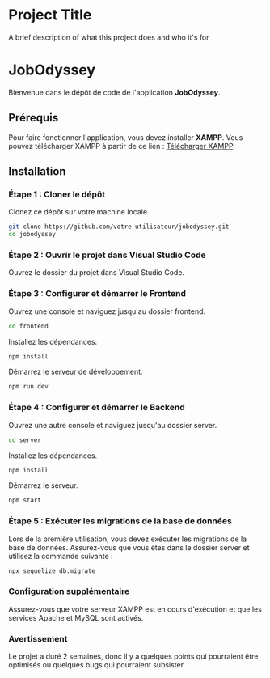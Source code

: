 # Project Title

A brief description of what this project does and who it's for

# JobOdyssey

Bienvenue dans le dépôt de code de l'application **JobOdyssey**.

## Prérequis

Pour faire fonctionner l'application, vous devez installer **XAMPP**. Vous pouvez télécharger XAMPP à partir de ce lien : [Télécharger XAMPP](https://www.apachefriends.org/fr/index.html).

## Installation

### Étape 1 : Cloner le dépôt

Clonez ce dépôt sur votre machine locale.

```bash
git clone https://github.com/votre-utilisateur/jobodyssey.git
cd jobodyssey
```

### Étape 2 : Ouvrir le projet dans Visual Studio Code
Ouvrez le dossier du projet dans Visual Studio Code.

### Étape 3 : Configurer et démarrer le Frontend
Ouvrez une console et naviguez jusqu'au dossier frontend.

```bash
cd frontend
```

Installez les dépendances.
```bash
npm install
```
Démarrez le serveur de développement.

```bash
npm run dev
```

### Étape 4 : Configurer et démarrer le Backend
Ouvrez une autre console et naviguez jusqu'au dossier server.

```bash
cd server
```
Installez les dépendances.

```bash
npm install
```
Démarrez le serveur.
```bash
npm start
```

### Étape 5 : Exécuter les migrations de la base de données
Lors de la première utilisation, vous devez exécuter les migrations de la base de données. Assurez-vous que vous êtes dans le dossier server et utilisez la commande suivante :

```bash
npx sequelize db:migrate
```
### Configuration supplémentaire
Assurez-vous que votre serveur XAMPP est en cours d'exécution et que les services Apache et MySQL sont activés.

### Avertissement
Le projet a duré 2 semaines, donc il y a quelques points qui pourraient être optimisés ou quelques bugs qui pourraient subsister.


